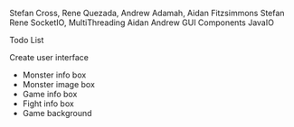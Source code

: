 Stefan Cross, Rene Quezada, Andrew Adamah, Aidan Fitzsimmons
Stefan Rene SocketIO, MultiThreading
Aidan Andrew GUI Components JavaIO

Todo List

Create user interface
  - Monster info box
  - Monster image box
  - Game info box
  - Fight info box
  - Game background
